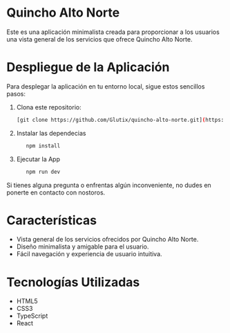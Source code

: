 # Quincho Alto Norte

Este es una aplicación minimalista creada para proporcionar a los usuarios una vista general de los servicios que ofrece Quincho Alto Norte.

# Despliegue de la Aplicación

Para desplegar la aplicación en tu entorno local, sigue estos sencillos pasos:

1. Clona este repositorio:
   ```sh
   [git clone https://github.com/Glutix/quincho-alto-norte.git](https://github.com/Glutix/Quincho.git)
   ```

2. Instalar las dependecias
   ```sh
      npm install
   ```

3. Ejecutar la App
   ```js
      npm run dev
   ```

Si tienes alguna pregunta o enfrentas algún inconveniente, no dudes en ponerte en contacto con nostoros.

# Características
- Vista general de los servicios ofrecidos por Quincho Alto Norte.
- Diseño minimalista y amigable para el usuario.
- Fácil navegación y experiencia de usuario intuitiva.

# Tecnologías Utilizadas
- HTML5
- CSS3
- TypeScript
- React
